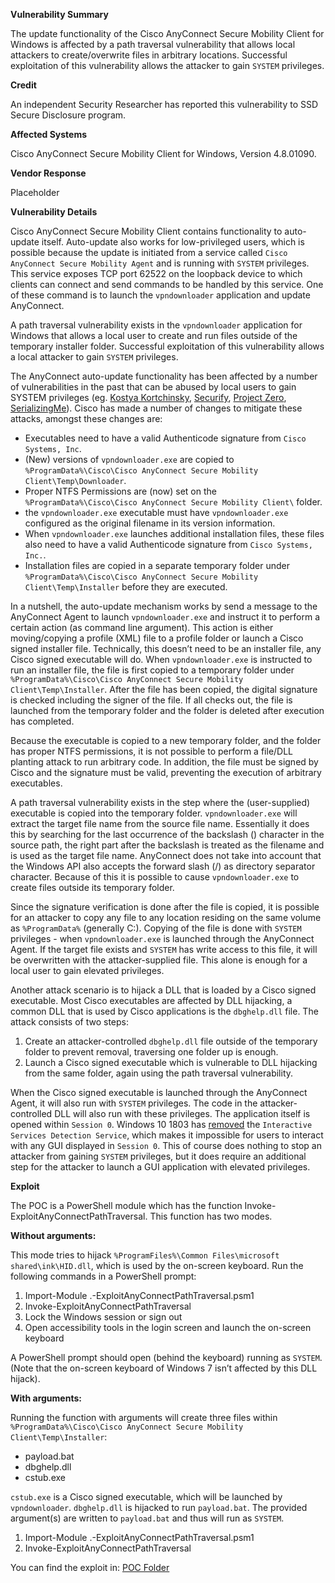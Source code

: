  **Vulnerability Summary**

The update functionality of the Cisco AnyConnect Secure Mobility Client for Windows is affected by a path traversal vulnerability that allows local attackers to create/overwrite files in arbitrary locations. Successful exploitation of this vulnerability allows the attacker to gain `SYSTEM` privileges.

**Credit**

An independent Security Researcher has reported this vulnerability to SSD Secure Disclosure program.

**Affected Systems**

Cisco AnyConnect Secure Mobility Client for Windows, Version 4.8.01090.

**Vendor Response**

Placeholder

**Vulnerability Details**

Cisco AnyConnect Secure Mobility Client contains functionality to auto-update itself. Auto-update also works for low-privileged users, which is possible because the update is initiated from a service called `Cisco AnyConnect Secure Mobility Agent` and is running with `SYSTEM` privileges. This service exposes TCP port 62522 on the loopback device to which clients can connect and send commands to be handled by this service. One of these command is to launch the `vpndownloader` application and update AnyConnect.

A path traversal vulnerability exists in the `vpndownloader` application for Windows that allows a local user to create and run files outside of the temporary installer folder. Successful exploitation of this vulnerability allows a local attacker to gain `SYSTEM` privileges.

The AnyConnect auto-update functionality has been affected by a number of vulnerabilities in the past that can be abused by local users to gain SYSTEM privileges (eg. [Kostya Kortchinsky](https://expertmiami.blogspot.nl/2015/06/cisco-anyconnect-secure-mobility-client.html), [Securify](https://www.securify.nl/advisory/SFY20150601/cisco-anyconnect-elevation-of-privileges-via-dll-side-loading.html), [Project Zero](https://bugs.chromium.org/p/project-zero/issues/detail?id=460), [SerializingMe](https://www.serializing.me/2016/12/14/anyconnect-elevation-of-privileges-part-1/)). Cisco has made a number of changes to mitigate these attacks, amongst these changes are:

- Executables need to have a valid Authenticode signature from `Cisco Systems, Inc`.
- (New) versions of `vpndownloader.exe` are copied to `%ProgramData%\Cisco\Cisco AnyConnect Secure Mobility Client\Temp\Downloader`.
- Proper NTFS Permissions are (now) set on the `%ProgramData%\Cisco\Cisco AnyConnect Secure Mobility Client\` folder.
- the `vpndownloader.exe` executable must have `vpndownloader.exe` configured as the original filename in its version information.
- When `vpndownloader.exe` launches additional installation files, these files also need to have a valid Authenticode signature from `Cisco Systems, Inc.`.
- Installation files are copied in a separate temporary folder under `%ProgramData%\Cisco\Cisco AnyConnect Secure Mobility Client\Temp\Installer` before they are executed.

In a nutshell, the auto-update mechanism works by send a message to the AnyConnect Agent to launch `vpndownloader.exe` and instruct it to perform a certain action (as command line argument). This action is either moving/copying a profile (XML) file to a profile folder or launch a Cisco signed installer file. Technically, this doesn’t need to be an installer file, any Cisco signed executable will do. When `vpndownloader.exe` is instructed to run an installer file, the file is first copied to a temporary folder under `%ProgramData%\Cisco\Cisco AnyConnect Secure Mobility Client\Temp\Installer`. After the file has been copied, the digital signature is checked including the signer of the file. If all checks out, the file is launched from the temporary folder and the folder is deleted after execution has completed.

Because the executable is copied to a new temporary folder, and the folder has proper NTFS permissions, it is not possible to perform a file/DLL planting attack to run arbitrary code. In addition, the file must be signed by Cisco and the signature must be valid, preventing the execution of arbitrary executables.

A path traversal vulnerability exists in the step where the (user-supplied) executable is copied into the temporary folder. `vpndownloader.exe` will extract the target file name from the source file name. Essentially it does this by searching for the last occurrence of the backslash (\) character in the source path, the right part after the backslash is treated as the filename and is used as the target file name. AnyConnect does not take into account that the Windows API also accepts the forward slash (/) as directory separator character. Because of this it is possible to cause `vpndownloader.exe` to create files outside its temporary folder.

Since the signature verification is done after the file is copied, it is possible for an attacker to copy any file to any location residing on the same volume as `%ProgramData%` (generally C:\). Copying of the file is done with `SYSTEM` privileges - when `vpndownloader.exe` is launched through the AnyConnect Agent. If the target file exists and `SYSTEM` has write access to this file, it will be overwritten with the attacker-supplied file. This alone is enough for a local user to gain elevated privileges.

Another attack scenario is to hijack a DLL that is loaded by a Cisco signed executable. Most Cisco executables are affected by DLL hijacking, a common DLL that is used by Cisco applications is the `dbghelp.dll` file. The attack consists of two steps:

1. Create an attacker-controlled `dbghelp.dll` file outside of the temporary folder to prevent removal, traversing one folder up is enough.
2. Launch a Cisco signed executable which is vulnerable to DLL hijacking from the same folder, again using the path traversal vulnerability.

When the Cisco signed executable is launched through the AnyConnect Agent, it will also run with `SYSTEM` privileges. The code in the attacker-controlled DLL will also run with these privileges. The application itself is opened within `Session 0`. Windows 10 1803 has [removed](https://docs.microsoft.com/en-us/windows/deployment/planning/windows-10-removed-features) the `Interactive Services Detection Service`, which makes it impossible for users to interact with any GUI displayed in `Session 0`. This of course does nothing to stop an attacker from gaining `SYSTEM` privileges, but it does require an additional step for the attacker to launch a GUI application with elevated privileges.

**Exploit**

The POC is a PowerShell module which has the function Invoke-ExploitAnyConnectPathTraversal. This function has two modes.

**Without arguments:**

This mode tries to hijack `%ProgramFiles%\Common Files\microsoft shared\ink\HID.dll`, which is used by the on-screen keyboard. Run the following commands in a PowerShell prompt:

1. Import-Module .-ExploitAnyConnectPathTraversal.psm1
2. Invoke-ExploitAnyConnectPathTraversal
3. Lock the Windows session or sign out
4. Open accessibility tools in the login screen and launch the on-screen keyboard

A PowerShell prompt should open (behind the keyboard) running as `SYSTEM`. (Note that the on-screen keyboard of Windows 7 isn’t affected by this DLL hijack).

**With arguments:**

Running the function with arguments will create three files within `%ProgramData%\Cisco\Cisco AnyConnect Secure Mobility Client\Temp\Installer`:

- payload.bat
- dbghelp.dll
- cstub.exe

`cstub.exe` is a Cisco signed executable, which will be launched by `vpndownloader`. `dbghelp.dll` is hijacked to run `payload.bat`. The provided argument(s) are written to `payload.bat` and thus will run as `SYSTEM`.

1. Import-Module .-ExploitAnyConnectPathTraversal.psm1
2. Invoke-ExploitAnyConnectPathTraversal

You can find the exploit in: [POC Folder](\POC)